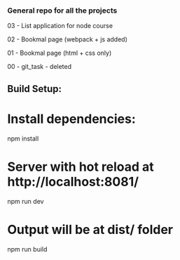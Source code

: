 ### General repo for all the projects


03 - List application for node course

02 - Bookmal page (webpack + js added)

01 - Bookmal page (html + css only)


00 - git_task - deleted

## Build Setup:
# Install dependencies:
npm install

# Server with hot reload at http://localhost:8081/
npm run dev

# Output will be at dist/ folder
npm run build
```
